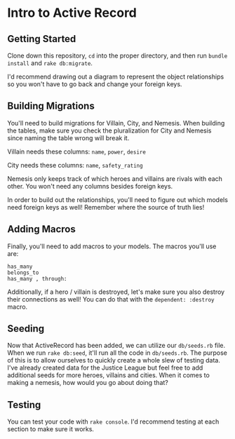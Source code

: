 # Intro to Active Record

## Getting Started

Clone down this repository, `cd` into the proper directory, and then run `bundle install` and `rake db:migrate`.

I'd recommend drawing out a diagram to represent the object relationships so you won't have to go back and change your foreign keys.

## Building Migrations

You'll need to build migrations for Villain, City, and Nemesis. When building the tables, make sure you check the pluralization for City and Nemesis since naming the table wrong will break it.

Villain needs these columns: `name`, `power`, `desire`

City needs these columns: `name`, `safety_rating`

Nemesis only keeps track of which heroes and villains are rivals with each other. You won't need any columns besides foreign keys.

In order to build out the relationships, you'll need to figure out which models need foreign keys as well! Remember where the source of truth lies!

## Adding Macros

Finally, you'll need to add macros to your models. The macros you'll use are:

```
has_many
belongs_to
has_many , through:
```

Additionally, if a hero / villain is destroyed, let's make sure you also destroy their connections as well! You can do that with the `dependent: :destroy` macro.

## Seeding

Now that ActiveRecord has been added, we can utilize our `db/seeds.rb` file. When we run `rake db:seed`, it'll run all the code in `db/seeds.rb`. The purpose of this is to allow ourselves to quickly create a whole slew of testing data. I've already created data for the Justice League but feel free to add additional seeds for more heroes, villains and cities. When it comes to making a nemesis, how would you go about doing that?

## Testing

You can test your code with `rake console`. I'd recommend testing at each section to make sure it works.
